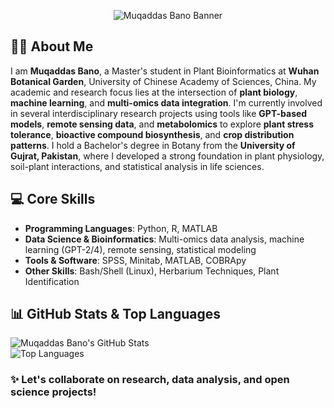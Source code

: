 <!-- Banner/Header -->
<p align="center">
  <img src="https://github.com/Muqaddas-Bano/image/blob/792336f9a954a611ffec5bf0f98088c980c6c609/Screenshot%202025-10-05%20204649.jpg" alt="Muqaddas Bano Banner" />
</p>

## 👩‍🔬 About Me

I am **Muqaddas Bano**, a Master's student in Plant Bioinformatics at **Wuhan Botanical Garden**, University of Chinese Academy of Sciences, China. My academic and research focus lies at the intersection of **plant biology**, **machine learning**, and **multi-omics data integration**.
I'm currently involved in several interdisciplinary research projects using tools like **GPT-based models**, **remote sensing data**, and **metabolomics** to explore **plant stress tolerance**, **bioactive compound biosynthesis**, and **crop distribution patterns**.
I hold a Bachelor's degree in Botany from the **University of Gujrat, Pakistan**, where I developed a strong foundation in plant physiology, soil-plant interactions, and statistical analysis in life sciences.
## 💻 Core Skills

- **Programming Languages**: Python, R, MATLAB  
- **Data Science & Bioinformatics**: Multi-omics data analysis, machine learning (GPT-2/4), remote sensing, statistical modeling  
- **Tools & Software**: SPSS, Minitab, MATLAB, COBRApy  
- **Other Skills**: Bash/Shell (Linux), Herbarium Techniques, Plant Identification
## 📊 GitHub Stats & Top Languages

![Muqaddas Bano's GitHub Stats](https://github-readme-stats.vercel.app/api?username=Muqaddas-Bano&show_icons=true&theme=default)  
![Top Languages](https://github-readme-stats.vercel.app/api/top-langs/?username=Muqaddas-Bano&layout=compact)
### ✨ Let's collaborate on research, data analysis, and open science projects!
